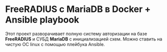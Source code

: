 # FreeRADIUS с MariaDB в Docker + Ansible playbook

Этот проект разворачивает полную систему авторизации на базе **FreeRADIUS** и СУБД **MariaDB** с инициализацией схем. Можно ставить на чистую ОС linux с помощью плейбука Ansible.
